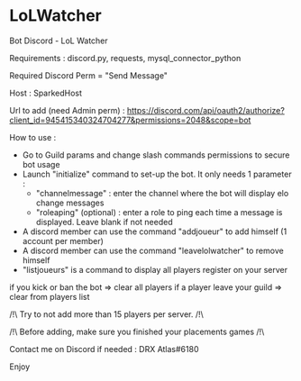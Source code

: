 # LoLWatcher
Bot Discord - LoL Watcher

Requirements : discord.py, requests, mysql_connector_python

Required Discord Perm = "Send Message"

Host : SparkedHost

Url to add (need Admin perm) : https://discord.com/api/oauth2/authorize?client_id=945415340324704277&permissions=2048&scope=bot

How to use :
  - Go to Guild params and change slash commands permissions to secure bot usage
  - Launch "initialize" command to set-up the bot. It only needs 1 parameter :
    - "channelmessage" : enter the channel where the bot will display elo change messages
    - "roleaping" (optional) : enter a role to ping each time a message is displayed. Leave blank if not needed
  - A discord member can use the command "addjoueur" to add himself (1 account per member)
  - A discord member can use the command "leavelolwatcher" to remove himself
  - "listjoueurs" is a command to display all players register on your server

if you kick or ban the bot => clear all players
if a player leave your guild => clear from players list

/!\ Try to not add more than 15 players per server. /!\ 

/!\ Before adding, make sure you finished your placements games /!\

Contact me on Discord if needed : DRX Atlas#6180

Enjoy
